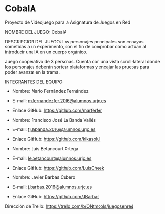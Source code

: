 # CobaIA
Proyecto de Videojuego para la Asignatura de Juegos en Red

NOMBRE DEL JUEGO:
CobaIA

DESCRIPCION DEL JUEGO:
Los personajes principales son cobayas sometidas a un experimento, con el fin de comprobar cómo actúan al 
introducir una IA en un cuerpo orgánico.

Juego cooperativo de 3 personas. Cuenta con una vista scroll-lateral donde los personajes deberán sortear 
plataformas y encajar las pruebas para poder avanzar en la trama.


INTEGRANTES DEL EQUIPO:
- Nombre: Mario Fernández Fernández	
- E-mail: m.fernandezfer.2016@alumnos.urjc.es
- Enlace GitHub: https://github.com/marferfer 


- Nombre: Francisco José La Banda Vallés
- E-mail: fj.labanda.2016@alumnos.urjc.es
- Enlace GitHub: https://github.com/kikasolul 

- Nombre: Luis Betancourt Ortega
- E-mail: le.betancourt@alumnos.urjc.es
- Enlace GitHub: https://github.com/LuisCheek  

- Nombre: Javier Barbas Cubero
- E-mail: j.barbas.2016@alumnos.urjc.es
- Enlace GitHub: https://github.com/JBarbas

Dirección de Trello:
https://trello.com/b/ONtmcols/juegosenred

